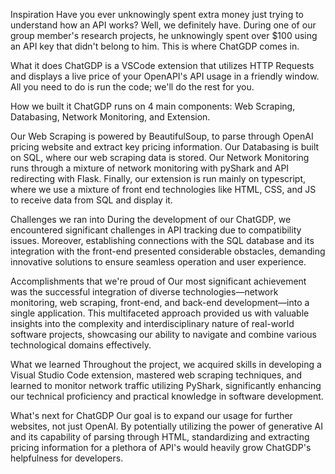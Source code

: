 Inspiration
Have you ever unknowingly spent extra money just trying to understand how an API works? Well, we definitely have. During one of our group member's research projects, he unknowingly spent over $100 using an API key that didn't belong to him. This is where ChatGDP comes in.

What it does
ChatGDP is a VSCode extension that utilizes HTTP Requests and displays a live price of your OpenAPI's API usage in a friendly window. All you need to do is run the code; we'll do the rest for you.

How we built it
ChatGDP runs on 4 main components: Web Scraping, Databasing, Network Monitoring, and Extension.

Our Web Scraping is powered by BeautifulSoup, to parse through OpenAI pricing website and extract key pricing information. Our Databasing is built on SQL, where our web scraping data is stored. Our Network Monitoring runs through a mixture of network monitoring with pyShark and API redirecting with Flask. Finally, our extension is run mainly on typescript, where we use a mixture of front end technologies like HTML, CSS, and JS to receive data from SQL and display it.

Challenges we ran into
During the development of our ChatGDP, we encountered significant challenges in API tracking due to compatibility issues. Moreover, establishing connections with the SQL database and its integration with the front-end presented considerable obstacles, demanding innovative solutions to ensure seamless operation and user experience.

Accomplishments that we're proud of
Our most significant achievement was the successful integration of diverse technologies—network monitoring, web scraping, front-end, and back-end development—into a single application. This multifaceted approach provided us with valuable insights into the complexity and interdisciplinary nature of real-world software projects, showcasing our ability to navigate and combine various technological domains effectively.

What we learned
Throughout the project, we acquired skills in developing a Visual Studio Code extension, mastered web scraping techniques, and learned to monitor network traffic utilizing PyShark, significantly enhancing our technical proficiency and practical knowledge in software development.

What's next for ChatGDP
Our goal is to expand our usage for further websites, not just OpenAI. By potentially utilizing the power of generative AI and its capability of parsing through HTML, standardizing and extracting pricing information for a plethora of API's would heavily grow ChatGDP's helpfulness for developers.
